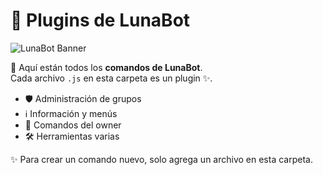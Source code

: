 # 🌙 Plugins de LunaBot

![LunaBot Banner](https://telegra.ph/file/2f8d7a6fcbac8a3f5f2b8.jpg)

📂 Aquí están todos los **comandos de LunaBot**.  
Cada archivo `.js` en esta carpeta es un plugin ✨.

- 🛡️ Administración de grupos  
- ℹ️ Información y menús  
- 👑 Comandos del owner  
- 🛠️ Herramientas varias  

✨ Para crear un comando nuevo, solo agrega un archivo en esta carpeta.
